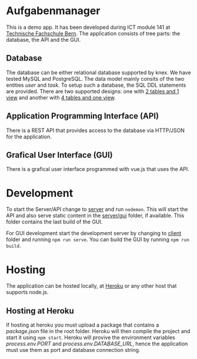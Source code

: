 # Aufgabenmanager
This is a demo app. It has been developed during ICT module 141 at <a href="http://www.tfbern.ch" target="_blank">Technische Fachschule Bern</a>. The application consists of tree parts: the database, the API and the GUI.

## Database
The database can be either relational database supported by knex. We have tested MySQL and PostgreSQL.
The data model mainly consits of the two entities *user* and *task*. To setup such a database, the SQL DDL statements are provided. There are two supported designs: one with [2 tables and 1 view](_doc/designWithEnum.png) and another with [4 tables and one view](_doc/designWithTablesERD.png).

## Application Programming Interface (API)
There is a REST API that provides access to the database via HTTP/JSON for the application.

## Grafical User Interface (GUI)
There is a grafical user interface programmed with vue.js that uses the API.

# Development
To start the Server/API change to [server](server) and run ```nodemon```. This will start the API and also serve static content in the [server/gui](server/gui) folder, if available. This folder contains the last build of the GUI.

For GUI development start the development server by changing to [client](client) folder and running ```npm run serve```.
You can build the GUI by running ```npm run build```.

# Hosting
The application can be hosted locally, at <a href="http://www.heroku.com" target="_blank">Heroku</a> or any other host that supports node.js.

## Hosting at Heroku
If hosting at heroku you must upload a package that contains a *package.json* file in the root folder. Heroku will then compile the project and start it using ```npm start```. Heroku will provive the environment variables *process.env.PORT* and *process.env.DATABASE_URL*, hence the application must use them as port and database connection string. 

